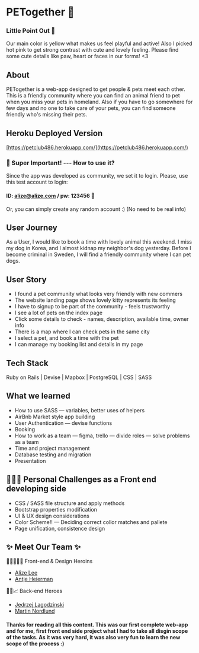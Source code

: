 # PETogether 🐾

### Little Point Out 🙈
Our main color is yellow what makes us feel playful and active! Also I picked hot pink to get strong contrast with cute and lovely feeling. Please find some cute details like paw, heart or faces in our forms! <3

## About

PETogether is a web-app designed to get people & pets meet each other. This is a friendly community where you can find an animal friend to pet when you miss your pets in homeland. Also if you have to go somewhere for few days and no one to take care of your pets, you can find someone friendly who's missing their pets. 

## Heroku Deployed Version

 [https://petclub486.herokuapp.com/](https://petclub486.herokuapp.com/)
 
### 🚨 Super Important! --- How to use it?
Since the app was developed as community, we set it to login. Please, use this test account to login: 
#### ID: alize@alize.com / pw: 123456  🥶 

Or, you can simply create any random account :) (No need to be real info)

## User Journey

As a User, I would like to book a time with lovely animal this weekend. I miss my dog in Korea, and I almost kidnap my neighbor's dog yesterday. Before I become criminal in Sweden, I will find a friendly community where I can pet dogs. 

## User Story

- I found a pet community what looks very friendly with new commers
- The website landing page shows lovely kitty represents its feeling
- I have to signup to be part of the community - feels trustworthy
- I see a lot of pets on the index page
- Click some details to check - names, description, available time, owner info
- There is a map where I can check pets in the same city
- I select a pet, and book a time with the pet
- I can manage my booking list and details in my page

## Tech Stack

Ruby on Rails | Devise | Mapbox | PostgreSQL | CSS | SASS

## **What we learned**

- How to use SASS
— variables, better uses of helpers
- AirBnb Market style app building
- User Authentication
— devise functions
- Booking
- How to work as a team
— figma, trello 
— divide roles 
— solve problems as a team
- Time and project management
- Database testing and migration
- Presentation

## 🧗🏻‍♀️ Personal Challenges as a Front end developing side

- CSS / SASS file structure and apply methods
- Bootstrap properties modification
- UI & UX design considerations
- Color Scheme!! 
— Deciding correct collor matches and pallete
- Page unification, consistence design

## ✨ Meet Our Team ✨

👩‍💻👩🏻‍🎨 Front-end & Design Heroins
- [Alize Lee](https://github.com/alizebreezes)
- [Antje Heierman](https://github.com/Planquadrat477)

🧑‍💻📈 Back-end Heroes
- [Jedrzej Lagodzinski](https://github.com/JensRay)
- [Martin Nordlund](https://github.com/Marremurten)

#### Thanks for reading all this content. This was our first complete web-app and for me, first front end side project what I had to take all disgin scope of the tasks. As it was very hard, it was also very fun to learn the new scope of the process :)

